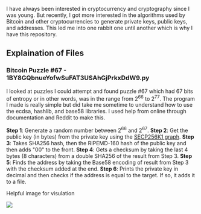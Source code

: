 I have always been interested in cryptocurrency and cryptography since I was young. But recently, I got more interested in the algorithms used by Bitcoin and other cryptocurrencies to generate private keys, public keys, and addresses. This led me into one rabbit one until another which is why I have this repository. 

## Explaination of Files

### Bitcoin Puzzle #67 - 1BY8GQbnueYofwSuFAT3USAhGjPrkxDdW9.py
I looked at puzzles I could attempt and found puzzle #67 which had 67 bits of entropy or in other words, was in the range from 2<sup>66</sup> to 2<sup>77</sup>. The program I made is really simple but did take me sometime to understand how to use the ecdsa, hashlib, and base58 libraries. I used help from online through documentation and Reddit to make this.

**Step 1**: Generate a random number between 2<sup>66</sup> and 2<sup>67</sup>.
**Step 2**: Get the public key (in bytes) from the private key using the [SECP256K1 graph](https://ecdsa.readthedocs.io/en/latest/ecdsa.keys.html).
**Step 3**: Takes SHA256 hash, then the RIPEMD-160 hash of the public key and then adds "00" to the front.
**Step 4**: Gets a checksum by taking the last 4 bytes (8 characters) from a double SHA256 of the result from Step 3.
**Step 5**: Finds the address by taking the Base58 encoding of result from Step 3 with the checksum added at the end.
**Step 6**: Prints the private key in decimal and then checks if the address is equal to the target. If so, it adds it to a file.

Helpful image for visulation 

![](https://i.sstatic.net/AcXYt.png)
